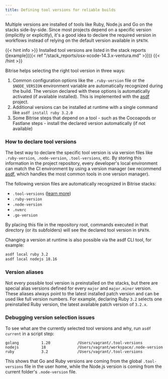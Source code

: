 ```yaml
---
title: Defining tool versions for reliable builds
---
```


Multiple versions are installed of tools like Ruby, Node.js and Go on the stacks side-by-side. Since most projects depend on a specific version (implicitly or explicitly), it's a good idea to declare the required version in workflows instead of relying on the default version available in `$PATH`.

{{< hint info >}}
Installed tool versions are listed in the stack reports ([example]({{< ref "/stack_reports/osx-xcode-14.3.x-ventura.md" >}}))
{{< /hint >}}

Bitrise helps selecting the right tool version in three ways:

1. Common configuration options like the `.ruby-version` file or the `$NODE_VERSION` environment variable are automatically recognized during the build. The version declared with these options is automatically activated (if available installed). This is implemented with the [asdf](https://asdf-vm.com/) project.
2. Additional versions can be installed at runtime with a single command like `asdf install ruby 3.2.0`
3. Some Bitrise steps that depend on a tool - such as the Cocoapods or Fastlane steps - install the declared version automatically (if not available)

### How to declare tool versions
The best way to declare the specific tool version is via version files like `.ruby-version`, `.node-version`, `.tool-versions`, etc. By storing this information in the project repository, every developer's local environment can match the CI environment by using a version manager (we recommend [asdf](https://asdf-vm.com/), which handles the most common tools in one version manager).

The following version files are automatically recognized in Bitrise stacks:

- `.tool-versions` ([learn more](https://asdf-vm.com/manage/configuration.html#tool-versions))
- `.ruby-version`
- `.node-version`
- `.nvmrc`
- `.go-version`

By placing this file in the repository root, commands executed in that directory (or its subfolders) will see the declared tool version in `$PATH`.

Changing a version at runtime is also possible via the asdf CLI tool, for example:

```sh
asdf local ruby 3.2
asdf local nodejs 18.16
```

### Version aliases
Not every possible tool version is preinstalled on the stacks, but there are special alias versions defined for every `major` and `major.minor` version. These aliases always point to the latest installed patch version and can be used like full version numbers.
For example, declaring Ruby `3.2` selects one preinstalled Ruby version, the latest available patch version of `3.2.x`.

### Debugging version selection issues
To see what are the currently selected tool versions and why, run `asdf current` in a script step:

```
golang          1.20            /Users/vagrant/.tool-versions
nodejs          18              /Users/vagrant/workspace/.node-version
ruby            3.2             /Users/vagrant/.tool-versions
```
This shows that Go and Ruby versions are coming from the global `.tool-versions` file in the user home, while the Node.js version is coming from the current folder's `.node-version` file.
